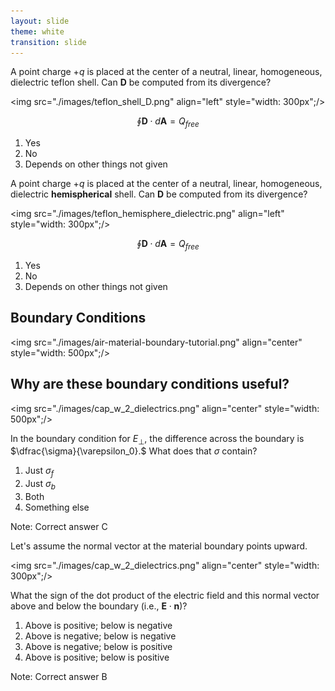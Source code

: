 ```yaml
---
layout: slide
theme: white
transition: slide
---
```


<section data-markdown>

A point charge $+q$ is placed at the center of a neutral, linear, homogeneous, dielectric teflon shell. Can $\mathbf{D}$ be computed from its divergence?

<img src="./images/teflon_shell_D.png" align="left" style="width: 300px";/>

$$\oint \mathbf{D} \cdot d\mathbf{A} = Q_{free}$$

1. Yes
2. No
3. Depends on other things not given

</section>

<section data-markdown>

A point charge $+q$ is placed at the center of a neutral, linear, homogeneous, dielectric **hemispherical** shell. Can $\mathbf{D}$ be computed from its divergence?

<img src="./images/teflon_hemisphere_dielectric.png" align="left" style="width: 300px";/>


$$\oint \mathbf{D} \cdot d\mathbf{A} = Q_{free}$$

1. Yes
2. No
3. Depends on other things not given

</section>

<section data-markdown>

## Boundary Conditions

<img src="./images/air-material-boundary-tutorial.png" align="center" style="width: 500px";/>


</section>

<section data-markdown>

## Why are these boundary conditions useful?

<img src="./images/cap_w_2_dielectrics.png" align="center" style="width: 500px";/>

</section>

<section data-markdown>

In the boundary condition for $E_{\perp}$, the difference across the boundary is $\dfrac{\sigma}{\varepsilon_0}.$ What does that $\sigma$ contain?

1. Just $\sigma_{f}$
2. Just $\sigma_{b}$
3. Both
4. Something else

Note: Correct answer C

</section>


<section data-markdown>

Let's assume the normal vector at the material boundary points upward.

<img src="./images/cap_w_2_dielectrics.png" align="center" style="width: 300px";/>

What the sign of the dot product of the electric field and this normal vector above and below the boundary (i.e., $\mathbf{E}\cdot\mathbf{n}$)?

1. Above is positive; below is negative
2. Above is negative; below is negative
3. Above is negative; below is positive
4. Above is positive; below is positive


Note: Correct answer B

</section>

